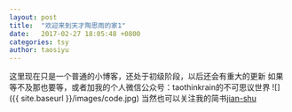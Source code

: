 ```yaml
---
layout: post
title:  "欢迎来到天才陶思雨的家1"
date:   2017-02-27 18:05:48 +0800
categories: tsy
author: taosiyu
---
```

 这里现在只是一个普通的小博客，还处于初级阶段，以后还会有重大的更新
 如果等不及那也要等，或者加我的个人微信公众号：taothinkrain的不可思议世界
 ![]({{ site.baseurl }}/images/code.jpg)
 当然也可以关注我的简书[jian-shu]


[jian-shu]: http://www.jianshu.com/u/54ec55bb6b32
